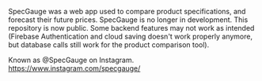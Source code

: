 SpecGauge was a web app used to compare product specifications, and forecast their future prices. SpecGauge is no longer in development. This repository is now public. Some backend features may not work as intended (Firebase Authentication and cloud saving doesn't work properly anymore, but database calls still work for the product comparison tool). 

Known as @SpecGauge on Instagram. https://www.instagram.com/specgauge/
